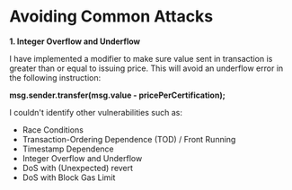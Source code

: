 # Avoiding Common Attacks

**1. Integer Overflow and Underflow**

I have implemented a modifier to make sure value sent in transaction is greater than or equal to issuing price. This will avoid an underflow error in the following instruction:

**msg.sender.transfer(msg.value - pricePerCertification);**

I couldn't identify other vulnerabilities such as:
* Race Conditions
* Transaction-Ordering Dependence (TOD) / Front Running
* Timestamp Dependence
* Integer Overflow and Underflow
* DoS with (Unexpected) revert
* DoS with Block Gas Limit
